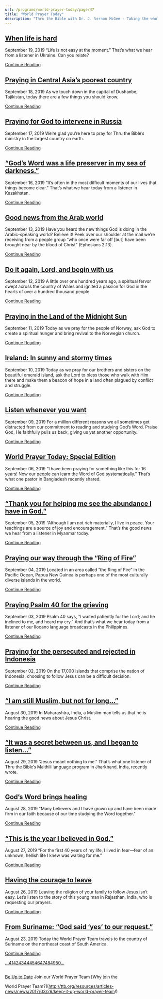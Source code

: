 ```yaml
---
url: /programs/world-prayer-today/page/47
title: "World Prayer Today"
description: "Thru the Bible with Dr. J. Vernon McGee - Taking the whole Word to the whole world"
---
```







## [When life is hard](../world-prayer-today/2019/09/19/when-life-is-hard)


September 19, 2019
“Life is not easy at the moment.” That’s what we hear from a listener in Ukraine. Can you relate?


[Continue Reading](../world-prayer-today/2019/09/19/when-life-is-hard)




## [Praying in Central Asia’s poorest country](../world-prayer-today/2019/09/18/praying-in-central-asia-s-poorest-country)


September 18, 2019
As we touch down in the capital of Dushanbe, Tajikistan, today there are a few things you should know.


[Continue Reading](../world-prayer-today/2019/09/18/praying-in-central-asia-s-poorest-country)




## [Praying for God to intervene in Russia](../world-prayer-today/2019/09/17/praying-for-god-to-intervene-in-russia)


September 17, 2019
We’re glad you’re here to pray for Thru the Bible’s ministry in the largest country on earth.


[Continue Reading](../world-prayer-today/2019/09/17/praying-for-god-to-intervene-in-russia)




## [“God’s Word was a life preserver in my sea of darkness.”](../world-prayer-today/2019/09/16/god-s-word-was-a-life-preserver-in-my-sea-of-darkness-)


September 16, 2019
“It’s often in the most difficult moments of our lives that things become clear.” That’s what we hear today from a listener in Kazakhstan.


[Continue Reading](../world-prayer-today/2019/09/16/god-s-word-was-a-life-preserver-in-my-sea-of-darkness-)




## [Good news from the Arab world](../world-prayer-today/2019/09/13/good-news-from-the-arab-world)


September 13, 2019
Have you heard the new things God is doing in the Arabic-speaking world? Believe it! Peek over our shoulder at the mail we’re receiving from a people group “who once were far off [but] have been brought near by the blood of Christ” (Ephesians 2:13).


[Continue Reading](../world-prayer-today/2019/09/13/good-news-from-the-arab-world)




## [Do it again, Lord, and begin with us](../world-prayer-today/2019/09/12/do-it-again-lord-and-begin-with-us)


September 12, 2019
A little over one hundred years ago, a spiritual fervor swept across the country of Wales and ignited a passion for God in the hearts of over a hundred thousand people. 


[Continue Reading](../world-prayer-today/2019/09/12/do-it-again-lord-and-begin-with-us)




## [Praying in the Land of the Midnight Sun](../world-prayer-today/2019/09/11/praying-in-the-land-of-the-midnight-sun)


September 11, 2019
Today as we pray for the people of Norway, ask God to create a spiritual hunger and bring revival to the Norwegian church. 


[Continue Reading](../world-prayer-today/2019/09/11/praying-in-the-land-of-the-midnight-sun)




## [Ireland: In sunny and stormy times](../world-prayer-today/2019/09/10/ireland-in-sunny-and-stormy-times)


September 10, 2019
Today as we pray for our brothers and sisters on the beautiful emerald island, ask the Lord to bless those who walk with Him there and make them a beacon of hope in a land often plagued by conflict and struggle. 


[Continue Reading](../world-prayer-today/2019/09/10/ireland-in-sunny-and-stormy-times)




## [Listen whenever you want](../world-prayer-today/2019/09/09/listen-whenever-you-want)


September 09, 2019
For a million different reasons we all sometimes get distracted from our commitment to reading and studying God’s Word. Praise God, He faithfully pulls us back, giving us yet another opportunity. 


[Continue Reading](../world-prayer-today/2019/09/09/listen-whenever-you-want)




## [World Prayer Today: Special Edition](../world-prayer-today/2019/09/06/world-prayer-today-special-edition)


September 06, 2019
“I have been praying for something like this for 16 years! Now our people can learn the Word of God systematically.” That’s what one pastor in Bangladesh recently shared.


[Continue Reading](../world-prayer-today/2019/09/06/world-prayer-today-special-edition)




## [“Thank you for helping me see the abundance I have in God.”](../world-prayer-today/2019/09/05/thank-you-for-helping-me-see-the-abundance-i-have-in-god-)


September 05, 2019
“Although I am not rich materially, I live in peace. Your teachings are a source of joy and encouragement.” That’s the good news we hear from a listener in Myanmar today.


[Continue Reading](../world-prayer-today/2019/09/05/thank-you-for-helping-me-see-the-abundance-i-have-in-god-)




## [Praying our way through the “Ring of Fire”](../world-prayer-today/2019/09/04/praying-our-way-through-the-ring-of-fire)


September 04, 2019
Located in an area called “the Ring of Fire” in the Pacific Ocean, Papua New Guinea is perhaps one of the most culturally diverse islands in the world. 


[Continue Reading](../world-prayer-today/2019/09/04/praying-our-way-through-the-ring-of-fire)




## [Praying Psalm 40 for the grieving](../world-prayer-today/2019/09/03/praying-psalm-40-for-the-grieving)


September 03, 2019
Psalm 40 says, “I waited patiently for the Lord; and he inclined to me, and heard my cry.” And that’s what we hear today from a listener of our Ilocano language broadcasts in the Philippines.


[Continue Reading](../world-prayer-today/2019/09/03/praying-psalm-40-for-the-grieving)




## [Praying for the persecuted and rejected in Indonesia](../world-prayer-today/2019/09/02/praying-for-the-persecuted-and-rejected-in-indonesia)


September 02, 2019
On the 17,000 islands that comprise the nation of Indonesia, choosing to follow Jesus can be a difficult decision.


[Continue Reading](../world-prayer-today/2019/09/02/praying-for-the-persecuted-and-rejected-in-indonesia)




## [“I am still Muslim, but not for long…”](../world-prayer-today/2019/08/30/i-am-still-muslim-but-not-for-long)


August 30, 2019
In Maharashtra, India, a Muslim man tells us that he is hearing the good news about Jesus Christ. 


[Continue Reading](../world-prayer-today/2019/08/30/i-am-still-muslim-but-not-for-long)




## [“It was a secret between us, and I began to listen…”](../world-prayer-today/2019/08/29/it-was-a-secret-between-us-and-i-began-to-listen)


August 29, 2019
“Jesus meant nothing to me.” That’s what one listener of Thru the Bible’s Maithili language program in Jharkhand, India, recently wrote.


[Continue Reading](../world-prayer-today/2019/08/29/it-was-a-secret-between-us-and-i-began-to-listen)




## [God’s Word brings healing](../world-prayer-today/2019/08/28/god-s-word-brings-healing)


August 28, 2019
"Many believers and I have grown up and have been made firm in our faith because of our time studying the Word together."


[Continue Reading](../world-prayer-today/2019/08/28/god-s-word-brings-healing)




## [“This is the year I believed in God.”](../world-prayer-today/2019/08/27/this-is-the-year-i-believed-in-god-)


August 27, 2019
“For the first 40 years of my life, I lived in fear—fear of an unknown, hellish life I knew was waiting for me.”


[Continue Reading](../world-prayer-today/2019/08/27/this-is-the-year-i-believed-in-god-)




## [Having the courage to leave](../world-prayer-today/2019/08/26/having-the-courage-to-leave)


August 26, 2019
Leaving the religion of your family to follow Jesus isn’t easy. Let’s listen to the story of this young man in Rajasthan, India, who is requesting our prayers.


[Continue Reading](../world-prayer-today/2019/08/26/having-the-courage-to-leave)




## [From Suriname: “God said ‘yes’ to our request.”](../world-prayer-today/2019/08/23/from-suriname-god-said-yes-to-our-request-)


August 23, 2019
Today the World Prayer Team travels to the country of Suriname on the northeast coast of South America. 


[Continue Reading](../world-prayer-today/2019/08/23/from-suriname-god-said-yes-to-our-request-)





[...](https://ttb.org/programs/world-prayer-today/page/40)[41](https://ttb.org/programs/world-prayer-today/page/41)[42](https://ttb.org/programs/world-prayer-today/page/42)[43](https://ttb.org/programs/world-prayer-today/page/43)[44](https://ttb.org/programs/world-prayer-today/page/44)[45](https://ttb.org/programs/world-prayer-today/page/45)[46](https://ttb.org/programs/world-prayer-today/page/46)[47](https://ttb.org/programs/world-prayer-today/page/47)[48](https://ttb.org/programs/world-prayer-today/page/48)[49](https://ttb.org/programs/world-prayer-today/page/49)[50](https://ttb.org/programs/world-prayer-today/page/50)[...](https://ttb.org/programs/world-prayer-today/page/51)





## 




[Be Up to Date](http://feeds.feedburner.com/WorldPrayerToday "World Prayer Today RSS Feed")
Join our World Prayer Team
[Why join the  

World Prayer Team?](http://ttb.org/resources/articles-news/news/2017/03/26/keep-it-up-world-prayer-team!)




